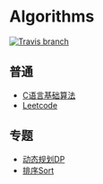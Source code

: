 # Algorithms

[![Travis branch](https://img.shields.io/travis/rust-lang/rust/master.svg)](https://github.com/fire717/Machine-Learning)

## 普通
* [C语言基础算法](/BeginnerCode_in_C)
* [Leetcode](/LeetCode)

## 专题
* [动态规划DP](/specialTopic/DP)
* [排序Sort](/specialTopic/sort)
